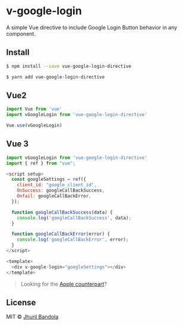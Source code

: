 # v-google-login
A simple Vue directive to include Google Login Button behavior in any component.

## Install

```bash
$ npm install --save vue-google-login-directive
```

```bash
$ yarn add vue-google-login-directive
```

## Vue2

```js
import Vue from 'vue'
import vGoogleLogin from 'vue-google-login-directive'

Vue.use(vGoogleLogin)
```


## Vue 3

```js
import vGoogleLogin from 'vue-google-login-directive'
import { ref } from "vue";

<script setup>
  const googleSettings = ref({
    client_id: "google_client_id",
    OnSuccess: googleCallBackSuccess,
    Onfail: googleCallBackError,
  });

  function googleCallBackSuccess(data) {
    console.log('googleCallBackSuccess', data);
  }

  function googleCallBackError(error) {
    console.log('googleCallBackError', error);
  }
</script>

<template>
  <div v-google-login="googleSettings"></div>
</template>
```


> Looking for the [Apple counterpart](https://github.com/jhuril45/vue-apple-login-directive)?

## License

MIT © [Jhuril Bandola](https://github.com/jhuril45)